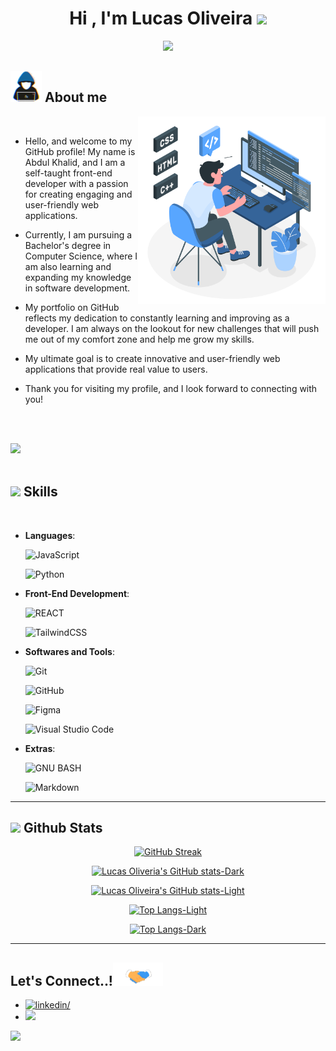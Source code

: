 <h1 align="center"><b>Hi , I'm Lucas Oliveira </b><img src="https://media.giphy.com/media/hvRJCLFzcasrR4ia7z/giphy.gif" width="35"></h1>

<p align="center">
  <img src="https://readme-typing-svg.herokuapp.com?font=Time+New+Roman&color=cyan&size=25&center=true&vCenter=true&width=600&height=100&lines=Web+Developer;Computer+Science+Student">
</p>

## <picture><img src = "./profilegithub/about_me.gif" width = 50px></picture> **About me**

<picture>
  <source media="(max-width: 767px)" srcset="">
  <img align="right" alt="" src="./profilegithub/programming.svg" width=300px>
</picture>

<br>

- Hello, and welcome to my GitHub profile! My name is Abdul Khalid, and I am a self-taught front-end developer with a passion for creating engaging and user-friendly web applications.

- Currently, I am pursuing a Bachelor's degree in Computer Science, where I am also learning and expanding my knowledge in software development.

- My portfolio on GitHub reflects my dedication to constantly learning and improving as a developer. I am always on the lookout for new challenges that will push me out of my comfort zone and help me grow my skills.

- My ultimate goal is to create innovative and user-friendly web applications that provide real value to users.

- Thank you for visiting my profile, and I look forward to connecting with you!

<br><br>

<img src="https://user-images.githubusercontent.com/73097560/115834477-dbab4500-a447-11eb-908a-139a6edaec5c.gif"><br><br>

## <img src="https://media2.giphy.com/media/QssGEmpkyEOhBCb7e1/giphy.gif?cid=ecf05e47a0n3gi1bfqntqmob8g9aid1oyj2wr3ds3mg700bl&rid=giphy.gif" width ="25"><b> Skills</b>

<br>

<p align="center">

- **Languages**:

  ![JavaScript](https://img.shields.io/badge/JavaScript%20-%23F7DF1E.svg?style=for-the-badge&logo=javascript&logoColor=black)&nbsp;
  
  ![Python](https://img.shields.io/badge/Python%20-%2314354C.svg?style=for-the-badge&logo=python&logoColor=white)&nbsp;
    
- **Front-End Development**:
  
  ![REACT](https://img.shields.io/badge/-React-000000?style=for-the-badge&logo=React&logoColor=white)&nbsp;
  
  ![TailwindCSS](https://img.shields.io/badge/-Tailwind_CSS-38B2AC?style=for-the-badge&logo=tailwind-css&logoColor=white)&nbsp;

- **Softwares and Tools**:

  ![Git](https://img.shields.io/badge/git-%23F05033.svg?style=for-the-badge&logo=git&logoColor=white)&nbsp;
  
  ![GitHub](https://img.shields.io/badge/github-%23121011.svg?style=for-the-badge&logo=github&logoColor=white)&nbsp;
  
  ![Figma](https://img.shields.io/badge/Figma-F24E1E?style=for-the-badge&logo=figma&logoColor=white)&nbsp;
  
  ![Visual Studio Code](https://img.shields.io/badge/VS%20Code-0078d7.svg?style=for-the-badge&logo=visual-studio-code&logoColor=white)&nbsp;

- **Extras**:

  ![GNU BASH](https://img.shields.io/badge/GNU%20Bash-000000?style=for-the-badge&logo=GNU%20Bash&logoColor=white)&nbsp;
  
  ![Markdown](https://img.shields.io/badge/markdown-%23000000.svg?style=for-the-badge&logo=markdown&logoColor=white)&nbsp;

</p>

---

## <img src="https://media.giphy.com/media/iY8CRBdQXODJSCERIr/giphy.gif" width="35"><b> Github Stats </b>

<div align="center">

[![GitHub Streak](https://streak-stats.demolab.com?user=lucasdevtec&theme=dark)]()

[![Lucas Oliveria's GitHub stats-Dark](https://github-readme-stats.vercel.app/api?username=lucasdevtec&show_icons=true&theme=dark#gh-dark-mode-only)](https://github.com/lucasdevtec/github-readme-stats#gh-dark-mode-only)

[![Lucas Oliveira's GitHub stats-Light](https://github-readme-stats.vercel.app/api?username=lucasdevtec&show_icons=true&theme=default#gh-light-mode-only)](https://github.com/lucasdevtec/github-readme-stats#gh-light-mode-only)

[![Top Langs-Light](https://github-readme-stats.vercel.app/api/top-langs?username=lucasdevtec&layout=compact&langs_count=8&card_width=320#gh-light-mode-only)](https://github.com/lucasdevtec/github-readme-stats#gh-light-mode-only)

[![Top Langs-Dark](https://github-readme-stats.vercel.app/api/top-langs?username=lucasdevtec&layout=compact&theme=dark&langs_count=8&card_width=320#gh-dark-mode-only)](https://github.com/lucasdevtec/github-readme-stats#gh-dark-mode-only)

</div>

---

## <b> Let's Connect..!</b><img src="./profilegithub/handshake.gif" width ="80">

<div align='left'>

<ul>

<li>
<a href="https://linkedin.com/in/lucasdevtec" target="_blank">
<img src="https://img.shields.io/badge/linkedin:  lucasdevtec-0077B5.svg?color=405DE6&style=for-the-badge&logo=linkedin&logoColor=white" alt=linkedin/>
</a>
</li>

<li>
<a href="mailto:lucasprogjr@gmail.com" target="_blank">
<img src="https://img.shields.io/badge/gmail:  lucasprogjr-%23EA4335.svg?style=for-the-badge&logo=gmail&logoColor=white" t=mail/>
</a>
</li>
	
</ul>
</div>

<img src="https://user-images.githubusercontent.com/73097560/115834477-dbab4500-a447-11eb-908a-139a6edaec5c.gif">
